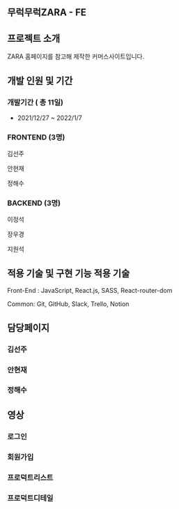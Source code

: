 ## 무럭무럭ZARA - FE

## 프로젝트 소개

ZARA 홈페이지를 참고해 제작한 커머스사이트입니다.

## 개발 인원 및 기간

### 개발기간 ( 총 11일)

- 2021/12/27 ~ 2022/1/7

### FRONTEND (3명)

김선주

안현재

정해수

### BACKEND (3명)

이정석

장우경

지원석

## 적용 기술 및 구현 기능 적용 기술

Front-End : JavaScript, React.js, SASS, React-router-dom

Common: Git, GitHub, Slack, Trello, Notion

## 담당페이지

### 김선주

### 안현재

### 정해수

## 영상

### 로그인

### 회원가입

### 프로덕트리스트

### 프로덕트디테일
